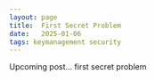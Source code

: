 ```yaml
---
layout: page
title:  First Secret Problem
date:   2025-01-06
tags: keymanagement security
---
```

Upcoming post... first secret problem
